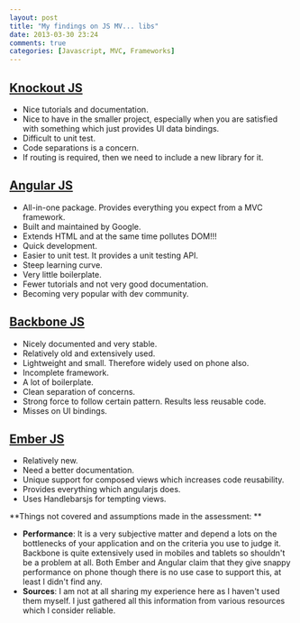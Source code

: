 ```yaml
---
layout: post
title: "My findings on JS MV... libs"
date: 2013-03-30 23:24
comments: true
categories: [Javascript, MVC, Frameworks]
---
```


**[Knockout JS](http://http://knockoutjs.com/)**
---
* Nice tutorials and documentation.
* Nice to have in the smaller project, especially when you are satisfied with something which just provides UI data bindings.
* Difficult to unit test.
* Code separations is a concern.
* If routing is required, then we need to include a new library for it.

**[Angular JS](http://angularjs.org/)**
---
* All-in-one package. Provides everything you expect from a MVC framework.
* Built and maintained by Google.
* Extends HTML and at the same time pollutes DOM!!!
* Quick development.
* Easier to unit test. It provides a unit testing API.
* Steep learning curve.
* Very little boilerplate.
* Fewer tutorials and not very good documentation.
* Becoming very popular with dev community.

**[Backbone JS](http://backbonejs.org/)**
---
* Nicely documented and very stable.
* Relatively old and extensively used.
* Lightweight and small. Therefore widely used on phone also.
* Incomplete framework.
* A lot of boilerplate.
* Clean separation of concerns.
* Strong force to follow certain pattern. Results less reusable code.
* Misses on UI bindings.

**[Ember JS](http://emberjs.com/)**
---
* Relatively new.
* Need a better documentation.
* Unique support for composed views which increases code reusability.
* Provides everything which angularjs does.
* Uses Handlebarsjs for tempting views.


**Things not covered and assumptions made in the assessment:
**

* **Performance**: It is a very subjective matter and depend a lots on the bottlenecks of your application and on the criteria you use to judge it. Backbone is quite extensively used in mobiles and tablets so shouldn't be a problem at all. Both Ember and Angular claim that they give snappy performance on phone though there is no use case to support this, at least I didn't find any.
* **Sources**: I am not at all sharing my experience here as I haven't used them myself. I just gathered all this information from various resources which I consider reliable.
